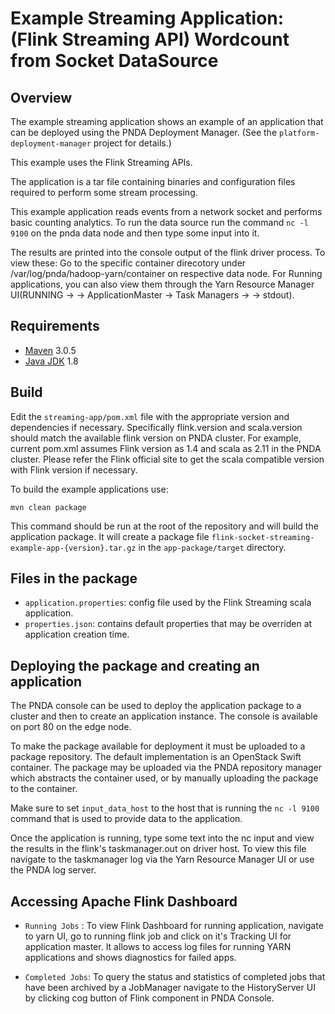 # Example Streaming Application: (Flink Streaming API) Wordcount from Socket DataSource

## Overview

The example streaming application shows an example of an application that can be deployed using the PNDA Deployment Manager. (See the `platform-deployment-manager` project for details.)

This example uses the Flink Streaming APIs.

The application is a tar file containing binaries and configuration files required to perform some stream processing.

This example application reads events from a network socket and performs basic counting analytics. To run the data source run the command `nc -l 9100` on the pnda data node and then type some input into it.

The results are printed into the console output of the flink driver process. To view these: 
Go to the specific container direcotory under /var/log/pnda/hadoop-yarn/container on respective data node.
For Running applications, you can also view them through the Yarn Resource Manager UI(RUNNING -> <application ID> -> ApplicationMaster -> Task Managers -> <Task Manager> -> stdout).

## Requirements

* [Maven](https://maven.apache.org/docs/3.0.5/release-notes.html) 3.0.5
* [Java JDK](https://docs.oracle.com/javase/8/docs/technotes/guides/install/install_overview.html) 1.8

## Build
Edit the `streaming-app/pom.xml` file with the appropriate version and dependencies if necessary. Specifically flink.version and scala.version should match the available flink version on PNDA cluster. For example, current pom.xml assumes Flink version as 1.4 and scala as 2.11 in the PNDA cluster.
Please refer the Flink official site to get the scala compatible version with Flink version if necessary.


To build the example applications use:

````
mvn clean package
````

This command should be run at the root of the repository and will build the application package. It will create a package file `flink-socket-streaming-example-app-{version}.tar.gz` in the `app-package/target` directory.

## Files in the package

- `application.properties`: config file used by the Flink Streaming scala application.
- `properties.json`: contains default properties that may be overriden at application creation time.

## Deploying the package and creating an application

The PNDA console can be used to deploy the application package to a cluster and then to create an application instance. The console is available on port 80 on the edge node.

To make the package available for deployment it must be uploaded to a package repository. The default implementation is an OpenStack Swift container. The package may be uploaded via the PNDA repository manager which abstracts the container used, or by manually uploading the package to the container.

Make sure to set `input_data_host` to the host that is running the `nc -l 9100` command that is used to provide data to the application.

Once the application is running, type some text into the nc input and view the results in the flink's taskmanager.out on driver host. To view this file navigate to the taskmanager log via the Yarn Resource Manager UI or use the PNDA log server.

## Accessing Apache Flink Dashboard

- `Running Jobs` : To view Flink Dashboard for running application, navigate to yarn UI, go to running flink job and click on it's Tracking UI for application master. It allows to access log files for running YARN applications and shows diagnostics for failed apps.

- `Completed Jobs`: To query the status and statistics of completed jobs that have been archived by a JobManager navigate to the HistoryServer UI by clicking cog button of Flink component in PNDA Console.

